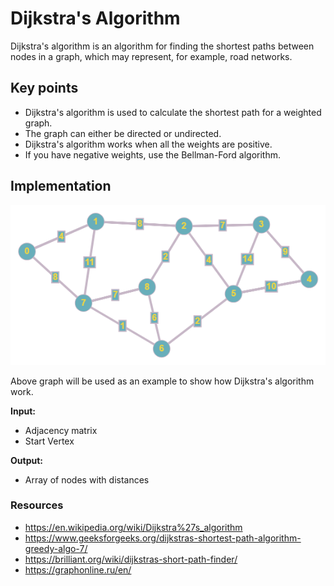 # Dijkstra's Algorithm
Dijkstra's algorithm is an algorithm for finding the shortest paths between nodes in a graph, which may represent, for example, road networks.

## Key points
* Dijkstra's algorithm is used to calculate the shortest path for a weighted graph.
* The graph can either be directed or undirected.
* Dijkstra's algorithm works when all the weights are positive.
* If you have negative weights, use the Bellman-Ford algorithm.

## Implementation
<img src="graph.png" />

Above graph will be used as an example to show how Dijkstra's algorithm work.

**Input:**
- Adjacency matrix
- Start Vertex

**Output:**
- Array of nodes with distances

### Resources
* https://en.wikipedia.org/wiki/Dijkstra%27s_algorithm
* https://www.geeksforgeeks.org/dijkstras-shortest-path-algorithm-greedy-algo-7/
* https://brilliant.org/wiki/dijkstras-short-path-finder/
* https://graphonline.ru/en/
